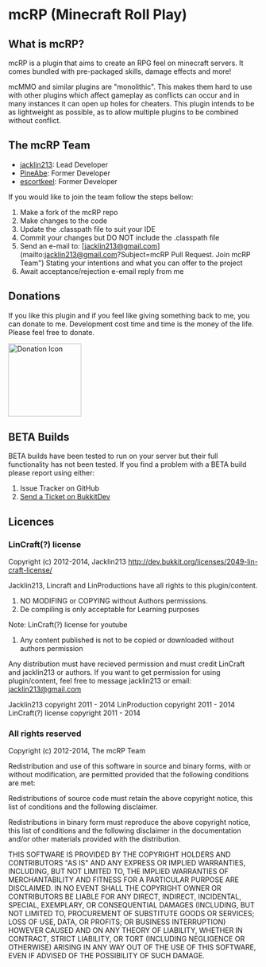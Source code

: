 # mcRP (Minecraft Roll Play) #

## What is mcRP? ##
mcRP is a plugin that aims to create an RPG feel on minecraft servers. It comes bundled with pre-packaged skills, damage effects and more! 

mcMMO and similar plugins are "monolithic". This makes them hard to use with other plugins which affect gameplay as conflicts can occur and in many instances it can open up holes for cheaters. This plugin intends to be as lightweight as possible, as to allow multiple plugins to be combined without conflict.

## The mcRP Team ##
+ [jacklin213](https://dev.bukkit.org/profiles/jacklin213/): Lead Developer
+ [PineAbe](http://dev.bukkit.org/profiles/TickleNinja/): Former Developer
+ [escortkeel](http://dev.bukkit.org/profiles/escortkeel/): Former Developer

If you would like to join the team follow the steps bellow:

1. Make a fork of the mcRP repo
2. Make changes to the code
3. Update the .classpath file to suit your IDE
4. Commit your changes but DO NOT include the .classpath file
5. Send an e-mail to: [jacklin213@gmail.com](mailto:jacklin213@gmail.com?Subject=mcRP Pull Request. Join mcRP Team") Stating your intentions and what you can offer to the project
6. Await acceptance/rejection e-email reply from me

## Donations ##
If you like this plugin and if you feel like giving something back to me, you can donate to me. Development cost time and time is the money of the life. Please feel free to donate.

<a href="https://www.paypal.com/cgi-bin/webscr?hosted_button_id=VHZDAUU8BNA6E&item_name=mcRP+%28from+Bukkit.org%29&cmd=_s-xclick">
  <img src="https://www.paypalobjects.com/en_US/i/btn/btn_donateCC_LG.gif" alt="Donation Icon" width="147" heigh="47"/>
</a>

## BETA Builds ##
BETA builds have been tested to run on your server but their full functionality has not been tested. If you find a problem with a BETA build please report using either:

1. Issue Tracker on GitHub
2. [Send a Ticket on BukkitDev](http://dev.bukkit.org/bukkit-plugins/mcrp/create-ticket/)

## Licences ##
### LinCraft(?) license ###
Copyright (c) 2012-2014, Jacklin213
http://dev.bukkit.org/licenses/2049-lin-craft-license/

Jacklin213, Lincraft and LinProductions have all rights to this plugin/content.  

1. NO MODIFING or COPYING without Authors permissions.
2. De compiling is only acceptable for Learning purposes

Note: LinCraft(?) license for youtube
1. Any content published is not to be copied or downloaded without authors permission

Any distribution must have recieved permission and must credit LinCraft and jacklin213 or authors.
If you want to get permission for using plugin/content, feel free to message jacklin213 or email: jacklin213@gmail.com

Jacklin213 copyright 2011 - 2014
LinProduction copyright 2011 - 2014
LinCraft(?) license copyright 2011 - 2014
### All rights reserved ###
Copyright (c) 2012-2014, The mcRP Team

Redistribution and use of this software in source and binary forms, with or without modification, are
permitted provided that the following conditions are met:

  Redistributions of source code must retain the above
  copyright notice, this list of conditions and the
  following disclaimer.

  Redistributions in binary form must reproduce the above
  copyright notice, this list of conditions and the
  following disclaimer in the documentation and/or other
  materials provided with the distribution.

THIS SOFTWARE IS PROVIDED BY THE COPYRIGHT HOLDERS AND CONTRIBUTORS "AS IS" AND ANY EXPRESS OR IMPLIED
WARRANTIES, INCLUDING, BUT NOT LIMITED TO, THE IMPLIED WARRANTIES OF MERCHANTABILITY AND FITNESS FOR A
PARTICULAR PURPOSE ARE DISCLAIMED. IN NO EVENT SHALL THE COPYRIGHT OWNER OR CONTRIBUTORS BE LIABLE FOR
ANY DIRECT, INDIRECT, INCIDENTAL, SPECIAL, EXEMPLARY, OR CONSEQUENTIAL DAMAGES (INCLUDING, BUT NOT
LIMITED TO, PROCUREMENT OF SUBSTITUTE GOODS OR SERVICES; LOSS OF USE, DATA, OR PROFITS; OR BUSINESS
INTERRUPTION) HOWEVER CAUSED AND ON ANY THEORY OF LIABILITY, WHETHER IN CONTRACT, STRICT LIABILITY, OR
TORT (INCLUDING NEGLIGENCE OR OTHERWISE) ARISING IN ANY WAY OUT OF THE USE OF THIS SOFTWARE, EVEN IF
ADVISED OF THE POSSIBILITY OF SUCH DAMAGE.